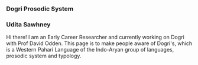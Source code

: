 

### Dogri Prosodic System
### Udita Sawhney

Hi there! I am an Early Career Researcher and currently working on Dogri with Prof David Odden. This page is to make people aware of Dogri's, which is a Western Pahari Language of the Indo-Aryan group of languages, prosodic system and typology.
